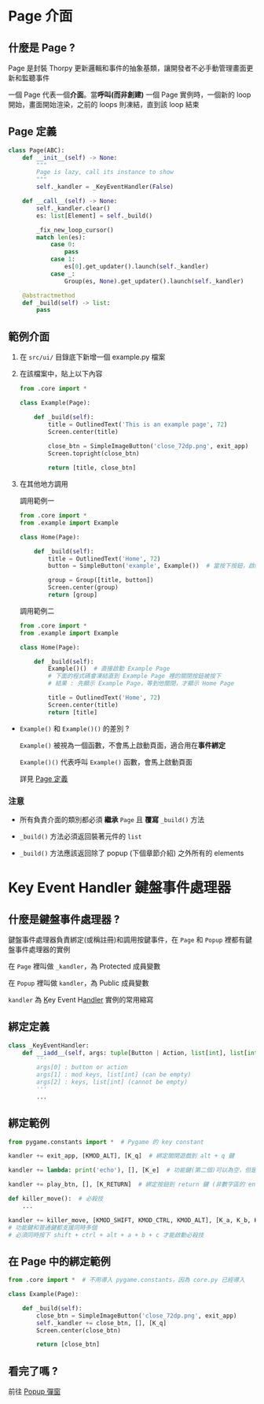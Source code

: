 # Page 介面

## 什麼是 Page ?

Page 是封裝 Thorpy 更新邏輯和事件的抽象基類，讓開發者不必手動管理畫面更新和監聽事件

一個 Page 代表一個**介面**。當**呼叫(而非創建)** 一個 Page 實例時，一個新的 loop 開始，畫面開始渲染，之前的 loops 則凍結，直到該 loop 結束

## Page 定義

```py
class Page(ABC):
    def __init__(self) -> None:
        """
        Page is lazy, call its instance to show
        """
        self._kandler = _KeyEventHandler(False)

    def __call__(self) -> None:
        self._kandler.clear()
        es: list[Element] = self._build()

        _fix_new_loop_cursor()
        match len(es):
            case 0:
                pass
            case 1:
                es[0].get_updater().launch(self._kandler)
            case _:
                Group(es, None).get_updater().launch(self._kandler)

    @abstractmethod
    def _build(self) -> list:
        pass
```

## 範例介面

1. 在 `src/ui/` 目錄底下新增一個 example.py 檔案

2. 在該檔案中，貼上以下內容

    ```py
    from .core import *

    class Example(Page):

        def _build(self):
            title = OutlinedText('This is an example page', 72)
            Screen.center(title)
            
            close_btn = SimpleImageButton('close_72dp.png', exit_app)
            Screen.topright(close_btn)

            return [title, close_btn]
    ```

3. 在其他地方調用

    調用範例一

    ```py
    from .core import *
    from .example import Example

    class Home(Page):

        def _build(self):
            title = OutlinedText('Home', 72)
            button = SimpleButton('example', Example())  # 當按下按鈕，啟動 Example Page

            group = Group([title, button])
            Screen.center(group)
            return [group]
    ```

    調用範例二

    ```py
    from .core import *
    from .example import Example

    class Home(Page):

        def _build(self):
            Example()()  # 直接啟動 Example Page
            # 下面的程式碼會凍結直到 Example Page 裡的關閉按鈕被按下
            # 結果 : 先顯示 Example Page，等到他關閉，才顯示 Home Page

            title = OutlinedText('Home', 72)
            Screen.center(title)
            return [title]
    ```

- `Example()` 和 `Example()()` 的差別 ?

    `Example()` 被視為一個函數，不會馬上啟動頁面，適合用在**事件綁定**
    
    `Example()()` 代表呼叫 `Example()` 函數，會馬上啟動頁面

    詳見 [Page 定義](#page-定義)

### 注意

- 所有負責介面的類別都必須 **繼承** `Page` 且 **覆寫** `_build()` 方法

- `_build()` 方法必須返回裝著元件的 `list`

- `_build()` 方法應該返回除了 popup (下個章節介紹) 之外所有的 elements

# Key Event Handler 鍵盤事件處理器

## 什麼是鍵盤事件處理器 ?

鍵盤事件處理器負責綁定(或稱註冊)和調用按鍵事件，在 `Page` 和 `Popup` 裡都有鍵盤事件處理器的實例

在 `Page` 裡叫做 `_kandler`，為 Protected 成員變數

在 `Popup` 裡叫做 `kandler`，為 Public 成員變數

`kandler` 為 <u>K</u>ey Event H<u>andler</u> 實例的常用縮寫

## 綁定定義

```py
class _KeyEventHandler:
    def __iadd__(self, args: tuple[Button | Action, list[int], list[int]]) -> Self:
        '''
        args[0] : button or action
        args[1] : mod keys, list[int] (can be empty)
        args[2] : keys, list[int] (cannot be empty)
        '''
        ...
```

## 綁定範例

```py
from pygame.constants import *  # Pygame 的 key constant

kandler += exit_app, [KMOD_ALT], [K_q]  # 綁定關閉遊戲到 alt + q 鍵

kandler += lambda: print('echo'), [], [K_e]  # 功能鍵(第二個)可以為空，但是普通鍵不行

kandler += play_btn, [], [K_RETURN]  # 綁定按鈕到 return 鍵 (非數字區的 enter 鍵)

def killer_move():  # 必殺技
    ...

kandler += killer_move, [KMOD_SHIFT, KMOD_CTRL, KMOD_ALT], [K_a, K_b, K_c]
# 功能鍵和普通鍵都支援同時多個
# 必須同時按下 shift + ctrl + alt + a + b + c 才能啟動必殺技
```

## 在 Page 中的綁定範例

```py
from .core import *  # 不用導入 pygame.constants，因為 core.py 已經導入

class Example(Page):

    def _build(self):
        close_btn = SimpleImageButton('close_72dp.png', exit_app)
        self._kandler += close_btn, [], [K_q]
        Screen.center(close_btn)

        return [close_btn]
```

## 看完了嗎 ?

前往 [Popup 彈窗](popup.md)
